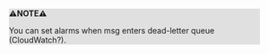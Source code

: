<div style="margin:2em; background-color: #e0e0e0;">

<strong>⚠️NOTE️️️⚠️</strong>

You can set alarms when msg enters dead-letter queue (CloudWatch?).
</div>


